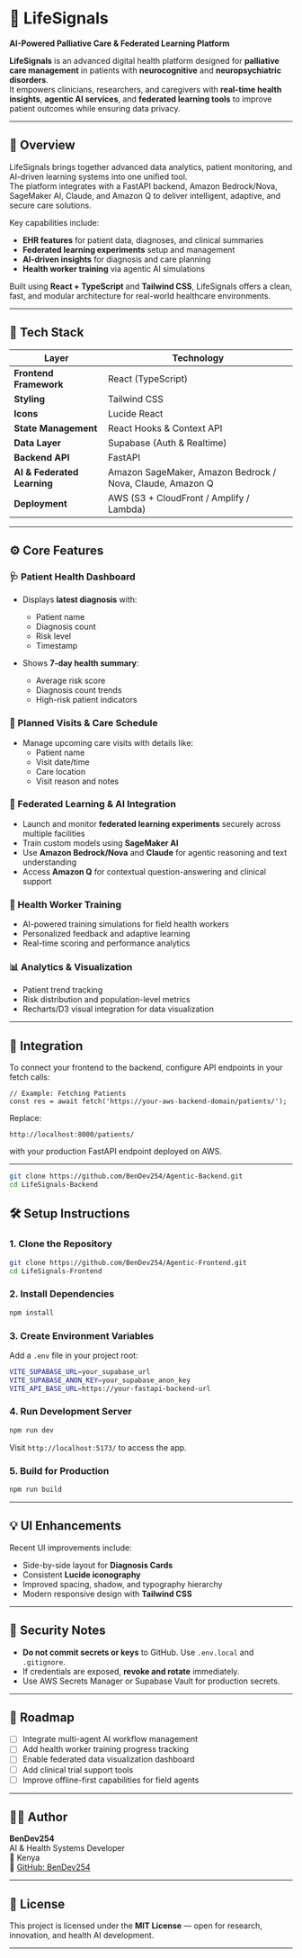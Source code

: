 # 🧠 LifeSignals  
**AI-Powered Palliative Care & Federated Learning Platform**

**LifeSignals** is an advanced digital health platform designed for **palliative care management** in patients with **neurocognitive** and **neuropsychiatric disorders**.  
It empowers clinicians, researchers, and caregivers with **real-time health insights**, **agentic AI services**, and **federated learning tools** to improve patient outcomes while ensuring data privacy.

---

## 🚀 Overview

LifeSignals brings together advanced data analytics, patient monitoring, and AI-driven learning systems into one unified tool.  
The platform integrates with a FastAPI backend, Amazon Bedrock/Nova, SageMaker AI, Claude, and Amazon Q to deliver intelligent, adaptive, and secure care solutions.

Key capabilities include:
- **EHR features** for patient data, diagnoses, and clinical summaries  
- **Federated learning experiments** setup and management  
- **AI-driven insights** for diagnosis and care planning  
- **Health worker training** via agentic AI simulations

Built using **React + TypeScript** and **Tailwind CSS**, LifeSignals offers a clean, fast, and modular architecture for real-world healthcare environments.

---

## 🧩 Tech Stack

| Layer | Technology |
|-------|-------------|
| **Frontend Framework** | React (TypeScript) |
| **Styling** | Tailwind CSS |
| **Icons** | Lucide React |
| **State Management** | React Hooks & Context API |
| **Data Layer** | Supabase (Auth & Realtime) |
| **Backend API** | FastAPI |
| **AI & Federated Learning** | Amazon SageMaker, Amazon Bedrock / Nova, Claude, Amazon Q |
| **Deployment** | AWS (S3 + CloudFront / Amplify / Lambda) |

---

## ⚙️ Core Features

### 🩺 Patient Health Dashboard
- Displays **latest diagnosis** with:
  - Patient name  
  - Diagnosis count  
  - Risk level  
  - Timestamp  

- Shows **7-day health summary**:
  - Average risk score  
  - Diagnosis count trends  
  - High-risk patient indicators  

### 📅 Planned Visits & Care Schedule
- Manage upcoming care visits with details like:
  - Patient name  
  - Visit date/time  
  - Care location  
  - Visit reason and notes  

### 🧠 Federated Learning & AI Integration
- Launch and monitor **federated learning experiments** securely across multiple facilities  
- Train custom models using **SageMaker AI**  
- Use **Amazon Bedrock/Nova** and **Claude** for agentic reasoning and text understanding  
- Access **Amazon Q** for contextual question-answering and clinical support  

### 👥 Health Worker Training
- AI-powered training simulations for field health workers  
- Personalized feedback and adaptive learning  
- Real-time scoring and performance analytics  

### 📊 Analytics & Visualization
- Patient trend tracking  
- Risk distribution and population-level metrics  
- Recharts/D3 visual integration for data visualization  

---

## 🧠 Integration

To connect your frontend to the backend, configure API endpoints in your fetch calls:

```tsx
// Example: Fetching Patients
const res = await fetch('https://your-aws-backend-domain/patients/');
```

Replace:
```tsx
http://localhost:8000/patients/
```
with your production FastAPI endpoint deployed on AWS.

---


```bash - Note there is a seperate repo for the backend 
git clone https://github.com/BenDev254/Agentic-Backend.git
cd LifeSignals-Backend 
```


## 🛠️ Setup Instructions

### 1. Clone the Repository
```bash
git clone https://github.com/BenDev254/Agentic-Frontend.git
cd LifeSignals-Frontend
```




### 2. Install Dependencies
```bash
npm install
```

### 3. Create Environment Variables
Add a `.env` file in your project root:
```bash
VITE_SUPABASE_URL=your_supabase_url
VITE_SUPABASE_ANON_KEY=your_supabase_anon_key
VITE_API_BASE_URL=https://your-fastapi-backend-url
```

### 4. Run Development Server
```bash
npm run dev
```
Visit `http://localhost:5173/` to access the app.

### 5. Build for Production
```bash
npm run build
```

---

## 💡 UI Enhancements

Recent UI improvements include:
- Side-by-side layout for **Diagnosis Cards**
- Consistent **Lucide iconography**
- Improved spacing, shadow, and typography hierarchy
- Modern responsive design with **Tailwind CSS**

---

## 🔐 Security Notes
- **Do not commit secrets or keys** to GitHub. Use `.env.local` and `.gitignore`.
- If credentials are exposed, **revoke and rotate** immediately.
- Use AWS Secrets Manager or Supabase Vault for production secrets.

---

## 🧭 Roadmap

- [ ] Integrate multi-agent AI workflow management  
- [ ] Add health worker training progress tracking  
- [ ] Enable federated data visualization dashboard  
- [ ] Add clinical trial support tools  
- [ ] Improve offline-first capabilities for field agents  

---

## 👩‍⚕️ Author

**BenDev254**  
AI & Health Systems Developer  
📍 Kenya  
🔗 [GitHub: BenDev254](https://github.com/BenDev254)

---

## 📜 License

This project is licensed under the **MIT License** — open for research, innovation, and health AI development.

---
